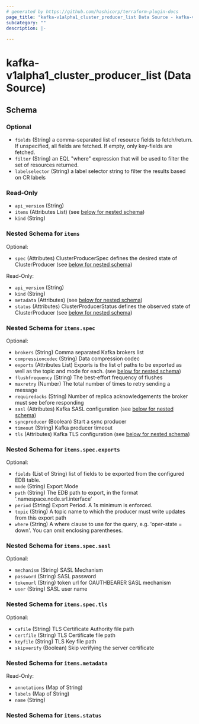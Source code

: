 ```yaml
---
# generated by https://github.com/hashicorp/terraform-plugin-docs
page_title: "kafka-v1alpha1_cluster_producer_list Data Source - kafka-v1alpha1"
subcategory: ""
description: |-
  
---
```


# kafka-v1alpha1_cluster_producer_list (Data Source)





<!-- schema generated by tfplugindocs -->
## Schema

### Optional

- `fields` (String) a comma-separated list of resource fields to fetch/return.  If unspecified, all fields are fetched.  If empty, only key-fields are fetched.
- `filter` (String) an EQL "where" expression that will be used to filter the set of resources returned.
- `labelselector` (String) a label selector string to filter the results based on CR labels

### Read-Only

- `api_version` (String)
- `items` (Attributes List) (see [below for nested schema](#nestedatt--items))
- `kind` (String)

<a id="nestedatt--items"></a>
### Nested Schema for `items`

Optional:

- `spec` (Attributes) ClusterProducerSpec defines the desired state of ClusterProducer (see [below for nested schema](#nestedatt--items--spec))

Read-Only:

- `api_version` (String)
- `kind` (String)
- `metadata` (Attributes) (see [below for nested schema](#nestedatt--items--metadata))
- `status` (Attributes) ClusterProducerStatus defines the observed state of ClusterProducer (see [below for nested schema](#nestedatt--items--status))

<a id="nestedatt--items--spec"></a>
### Nested Schema for `items.spec`

Optional:

- `brokers` (String) Comma separated Kafka brokers list
- `compressioncodec` (String) Data compression codec
- `exports` (Attributes List) Exports is the list of paths to be exported as well as the topic and mode for each. (see [below for nested schema](#nestedatt--items--spec--exports))
- `flushfrequency` (String) The best-effort frequency of flushes
- `maxretry` (Number) The total number of times to retry sending a message
- `requiredacks` (String) Number of replica acknowledgements the broker must see before responding
- `sasl` (Attributes) Kafka SASL configuration (see [below for nested schema](#nestedatt--items--spec--sasl))
- `syncproducer` (Boolean) Start a sync producer
- `timeout` (String) Kafka producer timeout
- `tls` (Attributes) Kafka TLS configuration (see [below for nested schema](#nestedatt--items--spec--tls))

<a id="nestedatt--items--spec--exports"></a>
### Nested Schema for `items.spec.exports`

Optional:

- `fields` (List of String) list of fields to be exported from the configured EDB table.
- `mode` (String) Export Mode
- `path` (String) The EDB path to export, in the format '.namespace.node.srl.interface'
- `period` (String) Export Period. A 1s minimum is enforced.
- `topic` (String) A topic name to which the producer must write
updates from this export path
- `where` (String) A where clause to use for the query, e.g. 'oper-state = down'. You can omit enclosing parentheses.


<a id="nestedatt--items--spec--sasl"></a>
### Nested Schema for `items.spec.sasl`

Optional:

- `mechanism` (String) SASL Mechanism
- `password` (String) SASL password
- `tokenurl` (String) token url for OAUTHBEARER SASL mechanism
- `user` (String) SASL user name


<a id="nestedatt--items--spec--tls"></a>
### Nested Schema for `items.spec.tls`

Optional:

- `cafile` (String) TLS Certificate Authority file path
- `certfile` (String) TLS Certificate file path
- `keyfile` (String) TLS Key file path
- `skipverify` (Boolean) Skip verifying the server certificate



<a id="nestedatt--items--metadata"></a>
### Nested Schema for `items.metadata`

Read-Only:

- `annotations` (Map of String)
- `labels` (Map of String)
- `name` (String)


<a id="nestedatt--items--status"></a>
### Nested Schema for `items.status`
